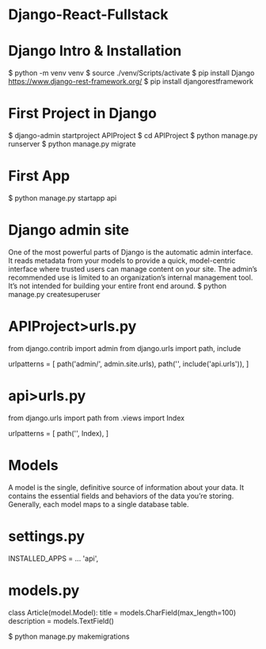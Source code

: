 # Django-React-Fullstack

# Django Intro & Installation
$ python -m venv venv
$ source ./venv/Scripts/activate
$ pip install Django
https://www.django-rest-framework.org/
$ pip install djangorestframework

# First Project in Django
$ django-admin startproject APIProject
$ cd APIProject
$ python manage.py runserver
$ python manage.py migrate

# First App
$ python manage.py startapp api

# Django admin site
One of the most powerful parts of Django is the automatic admin interface. It reads metadata from your models to provide a quick, model-centric interface where trusted users can manage content on your site. The admin’s recommended use is limited to an organization’s internal management tool. It’s not intended for building your entire front end around.
$ python manage.py createsuperuser

# APIProject>urls.py
from django.contrib import admin
from django.urls import path, include

urlpatterns = [
    path('admin/', admin.site.urls),
    path('', include('api.urls')),
]

# api>urls.py
from django.urls import path
from .views import Index

urlpatterns = [
    path('', Index),
]

# Models
A model is the single, definitive source of information about your data. It contains the essential fields and behaviors of the data you’re storing. Generally, each model maps to a single database table.

# settings.py
INSTALLED_APPS = ... 'api',

# models.py
class Article(model.Model):
    title = models.CharField(max_length=100)
    description = models.TextField()

$ python manage.py makemigrations


